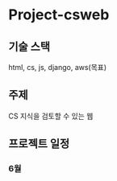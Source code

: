 # Project-csweb

## 기술 스택
html, cs, js, django, aws(목표)

## 주제 
CS 지식을 검토할 수 있는 웹 

## 프로젝트 일정 
### 6월 
